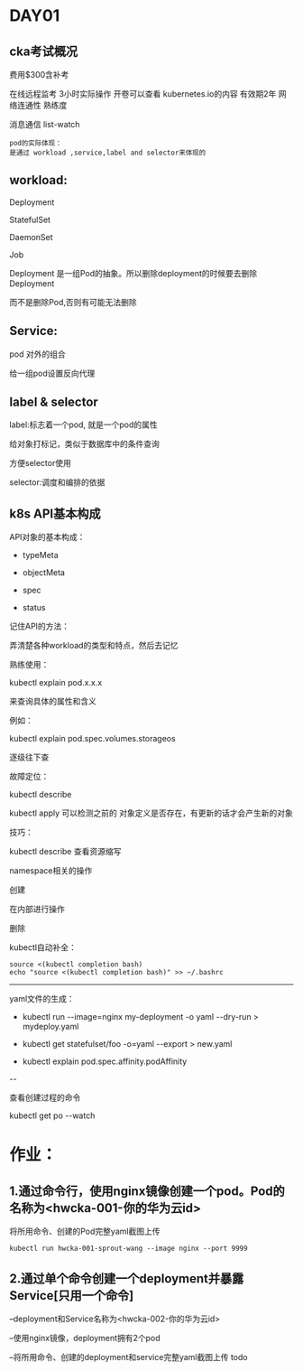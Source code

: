 # DAY01

## cka考试概况

费用$300含补考

在线远程监考 3小时实际操作
开卷可以查看 kubernetes.io的内容
有效期2年
网络连通性 熟练度



消息通信 list-watch  


```
pod的实际体现：
是通过 workload ,service,label and selector来体现的
```

 
## workload:

Deployment

StatefulSet

DaemonSet

Job

Deployment 是一组Pod的抽象。所以删除deployment的时候要去删除Deployment

而不是删除Pod,否则有可能无法删除

## Service:

pod 对外的组合

给一组pod设置反向代理

## label & selector
label:标志着一个pod, 就是一个pod的属性

给对象打标记，类似于数据库中的条件查询

方便selector使用

selector:调度和编排的依据

##  k8s API基本构成
API对象的基本构成：

*   typeMeta

*   objectMeta
*   spec
*   status

记住API的方法：

弄清楚各种workload的类型和特点，然后去记忆

熟练使用：

kubectl explain pod.x.x.x

来查询具体的属性和含义

例如：

kubectl explain pod.spec.volumes.storageos

逐级往下查

故障定位：

kubectl describe

kubectl apply 可以检测之前的 对象定义是否存在，有更新的话才会产生新的对象

技巧：

kubectl describe 查看资源缩写

namespace相关的操作

创建

在内部进行操作

删除


kubectl自动补全：
```
source <(kubectl completion bash)
echo "source <(kubectl completion bash)" >> ~/.bashrc
```

-----

yaml文件的生成：

*   kubectl run --image=nginx my-deployment -o yaml --dry-run > mydeploy.yaml

*   kubectl get statefulset/foo -o=yaml --export > new.yaml

*   kubectl explain pod.spec.affinity.podAffinity

--

查看创建过程的命令

kubectl get po --watch

# 作业：

## 1.通过命令行，使用nginx镜像创建一个pod。Pod的名称为<hwcka-001-你的华为云id>

将所用命令、创建的Pod完整yaml截图上传


```
kubectl run hwcka-001-sprout-wang --image nginx --port 9999
```


## 2.通过单个命令创建一个deployment并暴露Service[只用一个命令]

–deployment和Service名称为<hwcka-002-你的华为云id>

–使用nginx镜像，deployment拥有2个pod

–将所用命令、创建的deployment和service完整yaml截图上传
todo

